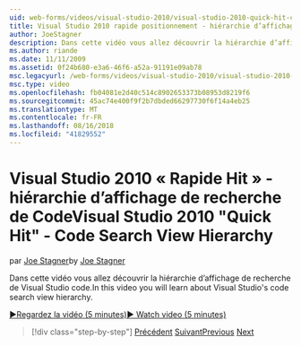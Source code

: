 ```yaml
---
uid: web-forms/videos/visual-studio-2010/visual-studio-2010-quick-hit-code-search-view-hierarchy
title: Visual Studio 2010 rapide positionnement - hiérarchie d’affichage de recherche de Code
author: JoeStagner
description: Dans cette vidéo vous allez découvrir la hiérarchie d’affichage de recherche de Visual Studio code.
ms.author: riande
ms.date: 11/11/2009
ms.assetid: 0f24b680-e3a6-46f6-a52a-91191e09ab78
msc.legacyurl: /web-forms/videos/visual-studio-2010/visual-studio-2010-quick-hit-code-search-view-hierarchy
msc.type: video
ms.openlocfilehash: fb04081e2d40c514c8902653373b08953d8219f6
ms.sourcegitcommit: 45ac74e400f9f2b7dbded66297730f6f14a4eb25
ms.translationtype: MT
ms.contentlocale: fr-FR
ms.lasthandoff: 08/16/2018
ms.locfileid: "41829552"
---
```

<a name="visual-studio-2010-quick-hit---code-search-view-hierarchy"></a><span data-ttu-id="198c3-103">Visual Studio 2010 « Rapide Hit » - hiérarchie d’affichage de recherche de Code</span><span class="sxs-lookup"><span data-stu-id="198c3-103">Visual Studio 2010 "Quick Hit" - Code Search View Hierarchy</span></span>
====================
<span data-ttu-id="198c3-104">par [Joe Stagner](https://github.com/JoeStagner)</span><span class="sxs-lookup"><span data-stu-id="198c3-104">by [Joe Stagner](https://github.com/JoeStagner)</span></span>

<span data-ttu-id="198c3-105">Dans cette vidéo vous allez découvrir la hiérarchie d’affichage de recherche de Visual Studio code.</span><span class="sxs-lookup"><span data-stu-id="198c3-105">In this video you will learn about Visual Studio's code search view hierarchy.</span></span>

[<span data-ttu-id="198c3-106">&#9654;Regardez la vidéo (5 minutes)</span><span class="sxs-lookup"><span data-stu-id="198c3-106">&#9654; Watch video (5 minutes)</span></span>](https://channel9.msdn.com/Blogs/ASP-NET-Site-Videos/visual-studio-2010-quick-hit-code-search-view-hierarchy)

> [!div class="step-by-step"]
> <span data-ttu-id="198c3-107">[Précédent](visual-studio-2010-quick-hit-code-optimized-profile.md)
> [Suivant](visual-studio-2010-quick-hit-intellisense-smart-lists.md)</span><span class="sxs-lookup"><span data-stu-id="198c3-107">[Previous](visual-studio-2010-quick-hit-code-optimized-profile.md)
[Next](visual-studio-2010-quick-hit-intellisense-smart-lists.md)</span></span>
